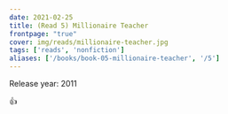 ```yaml
---
date: 2021-02-25
title: (Read 5) Millionaire Teacher
frontpage: "true"
cover: img/reads/millionaire-teacher.jpg
tags: ['reads', 'nonfiction']
aliases: ['/books/book-05-millionaire-teacher', '/5']
---
```


Release year: 2011

👍

